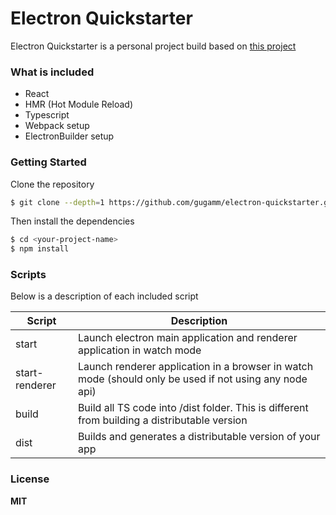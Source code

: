 # Electron Quickstarter

Electron Quickstarter is a personal project build based on [this project](https://github.com/Robinfr/electron-react-typescript)

### What is included

  - React
  - HMR (Hot Module Reload)
  - Typescript
  - Webpack setup
  - ElectronBuilder setup

### Getting Started

Clone the repository

```sh
$ git clone --depth=1 https://github.com/gugamm/electron-quickstarter.git <your-project-name>
```

Then install the dependencies

```sh
$ cd <your-project-name>
$ npm install
```

### Scripts

Below is a description of each included script

| Script | Description |
| ------ | ------ |
| start | Launch electron main application and renderer application in watch mode |
| start-renderer | Launch renderer application in a browser in watch mode (should only be used if not using any node api) |
| build | Build all TS code into /dist folder. This is different from building a distributable version  |
| dist | Builds and generates a distributable version of your app |

### License

**MIT**
